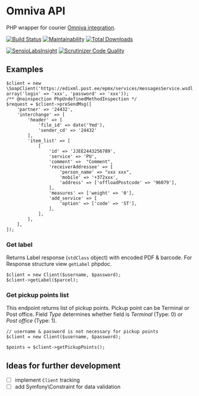 # Omniva API

PHP wrapper for courier [Omniva integration](https://www.omniva.ee/public/files/failid/manual_xml_dataexchange_eng.pdf).

[![Build Status](https://travis-ci.org/nebijokit/omniva.svg?branch=master)](https://travis-ci.org/nebijokit/omniva)
[![Maintainability](https://api.codeclimate.com/v1/badges/a69c99388dadb58cf74c/maintainability)](https://codeclimate.com/github/nebijokit/omniva/maintainability)
[![Total Downloads](https://img.shields.io/packagist/dt/nebijokit/omniva.svg)](https://packagist.org/packages/nebijokit/omniva)

[![SensioLabsInsight](https://insight.sensiolabs.com/projects/8151bcc9-e8d6-4b63-909a-bfe550fee571/mini.png)](https://insight.sensiolabs.com/projects/8151bcc9-e8d6-4b63-909a-bfe550fee571)
[![Scrutinizer Code Quality](https://scrutinizer-ci.com/g/nebijokit/omniva/badges/quality-score.png?b=master)](https://scrutinizer-ci.com/g/nebijokit/omniva/?branch=master)

## Examples

```
$client = new \SoapClient('https://edixml.post.ee/epmx/services/messagesService.wsdl', array('login' => 'xxx', 'password' => 'xxx'));
/** @noinspection PhpUndefinedMethodInspection */
$request = $client->preSendMsg([
    'partner' => '24432',
    'interchange' => [
        'header' => [
            'file_id' => date('Ymd'),
            'sender_cd' => '24432'
        ],
        'item_list' => [
            [
                'id' => 'JJEE2443256789',
                'service' => 'PU',
                'comment' =>  "Comment",
                'receiverAddressee' => [
                    'person_name' => "xxx xxx",
                    'mobile' => '+372xxx',
                    'address' => ['offloadPostcode' => '96079'],
                ],
                'measures' => ['weight' => '0'],
                'add_service' => [
                    'option' => ['code' => 'ST'],
                ],
            ],
        ],
    ],
]);
```

### Get label

Returns Label response (`stdClass` object) with encoded PDF & barcode. For Response structure view `getLabel` phpdoc.

```
$client = new Client($username, $password);
$client->getLabel($parcel);
```


### Get pickup points list

This endpoint returns list of pickup points. Pickup point can be Terminal or Post office.
Field _Type_ determines whether field is _Terminal_ (Type: 0) or _Post office_ (Type: 1).

```
// username & password is not necessary for pickup points
$client = new Client($username, $password);

$points = $client->getPickupPoints();
```

## Ideas for further development
- [ ] implement `Client` tracking
- [ ] add Symfony\Constraint for data validation
